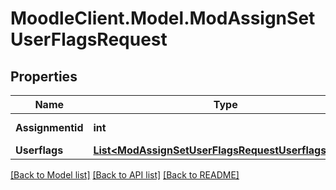 # MoodleClient.Model.ModAssignSetUserFlagsRequest

## Properties

Name | Type | Description | Notes
------------ | ------------- | ------------- | -------------
**Assignmentid** | **int** | assignment id | 
**Userflags** | [**List&lt;ModAssignSetUserFlagsRequestUserflagsInner&gt;**](ModAssignSetUserFlagsRequestUserflagsInner.md) |  | 

[[Back to Model list]](../README.md#documentation-for-models) [[Back to API list]](../README.md#documentation-for-api-endpoints) [[Back to README]](../README.md)

